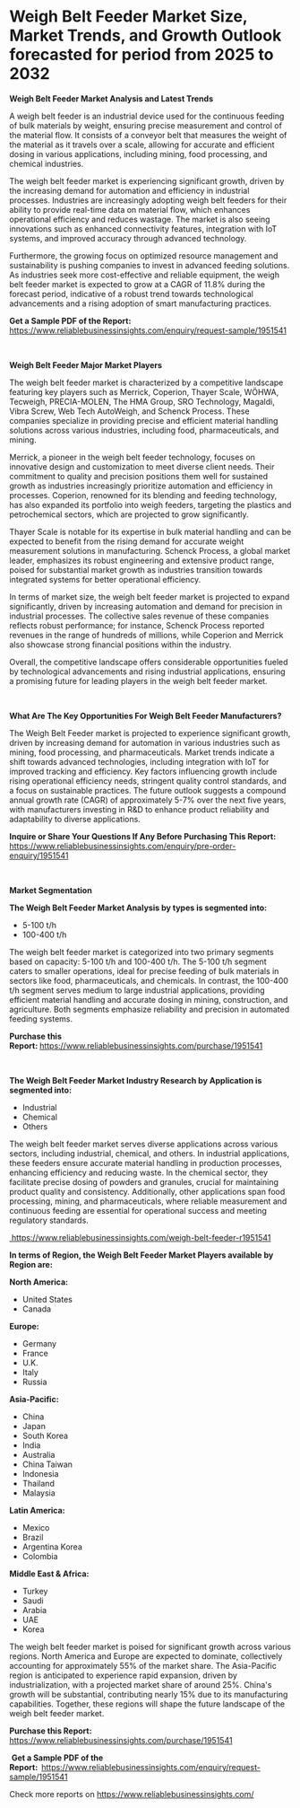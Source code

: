 <p><h1>Weigh Belt Feeder Market Size, Market Trends, and Growth Outlook forecasted for period from 2025 to 2032</h1></p><p><strong>Weigh Belt Feeder Market Analysis and Latest Trends</strong></p>
<p><p>A weigh belt feeder is an industrial device used for the continuous feeding of bulk materials by weight, ensuring precise measurement and control of the material flow. It consists of a conveyor belt that measures the weight of the material as it travels over a scale, allowing for accurate and efficient dosing in various applications, including mining, food processing, and chemical industries.</p><p>The weigh belt feeder market is experiencing significant growth, driven by the increasing demand for automation and efficiency in industrial processes. Industries are increasingly adopting weigh belt feeders for their ability to provide real-time data on material flow, which enhances operational efficiency and reduces wastage. The market is also seeing innovations such as enhanced connectivity features, integration with IoT systems, and improved accuracy through advanced technology.</p><p>Furthermore, the growing focus on optimized resource management and sustainability is pushing companies to invest in advanced feeding solutions. As industries seek more cost-effective and reliable equipment, the weigh belt feeder market is expected to grow at a CAGR of 11.8% during the forecast period, indicative of a robust trend towards technological advancements and a rising adoption of smart manufacturing practices.</p></p>
<p><strong>Get a Sample PDF of the Report:&nbsp;</strong> <a href="https://www.reliablebusinessinsights.com/enquiry/request-sample/1951541?utm_campaign=3325&utm_medium=2&utm_source=Github&utm_content=ia&utm_term=10042025&utm_id=weigh-belt-feeder">https://www.reliablebusinessinsights.com/enquiry/request-sample/1951541</a></p>
<p>&nbsp;</p>
<p><strong>Weigh Belt Feeder Major Market Players</strong></p>
<p><p>The weigh belt feeder market is characterized by a competitive landscape featuring key players such as Merrick, Coperion, Thayer Scale, WÖHWA, Tecweigh, PRECIA-MOLEN, The HMA Group, SRO Technology, Magaldi, Vibra Screw, Web Tech AutoWeigh, and Schenck Process. These companies specialize in providing precise and efficient material handling solutions across various industries, including food, pharmaceuticals, and mining.</p><p>Merrick, a pioneer in the weigh belt feeder technology, focuses on innovative design and customization to meet diverse client needs. Their commitment to quality and precision positions them well for sustained growth as industries increasingly prioritize automation and efficiency in processes. Coperion, renowned for its blending and feeding technology, has also expanded its portfolio into weigh feeders, targeting the plastics and petrochemical sectors, which are projected to grow significantly.</p><p>Thayer Scale is notable for its expertise in bulk material handling and can be expected to benefit from the rising demand for accurate weight measurement solutions in manufacturing. Schenck Process, a global market leader, emphasizes its robust engineering and extensive product range, poised for substantial market growth as industries transition towards integrated systems for better operational efficiency.</p><p>In terms of market size, the weigh belt feeder market is projected to expand significantly, driven by increasing automation and demand for precision in industrial processes. The collective sales revenue of these companies reflects robust performance; for instance, Schenck Process reported revenues in the range of hundreds of millions, while Coperion and Merrick also showcase strong financial positions within the industry.</p><p>Overall, the competitive landscape offers considerable opportunities fueled by technological advancements and rising industrial applications, ensuring a promising future for leading players in the weigh belt feeder market.</p></p>
<p>&nbsp;</p>
<p><strong>What Are The Key Opportunities For Weigh Belt Feeder Manufacturers?</strong></p>
<p><p>The Weigh Belt Feeder market is projected to experience significant growth, driven by increasing demand for automation in various industries such as mining, food processing, and pharmaceuticals. Market trends indicate a shift towards advanced technologies, including integration with IoT for improved tracking and efficiency. Key factors influencing growth include rising operational efficiency needs, stringent quality control standards, and a focus on sustainable practices. The future outlook suggests a compound annual growth rate (CAGR) of approximately 5-7% over the next five years, with manufacturers investing in R&D to enhance product reliability and adaptability to diverse applications.</p></p>
<p><strong>Inquire or Share Your Questions If Any Before Purchasing This Report:</strong> <a href="https://www.reliablebusinessinsights.com/enquiry/pre-order-enquiry/1951541?utm_campaign=3325&utm_medium=2&utm_source=Github&utm_content=ia&utm_term=10042025&utm_id=weigh-belt-feeder">https://www.reliablebusinessinsights.com/enquiry/pre-order-enquiry/1951541</a></p>
<p>&nbsp;</p>
<p><strong>Market Segmentation</strong></p>
<p><strong>The Weigh Belt Feeder Market Analysis by types is segmented into:</strong></p>
<p><ul><li>5-100 t/h</li><li>100-400 t/h</li></ul></p>
<p><p>The weigh belt feeder market is categorized into two primary segments based on capacity: 5-100 t/h and 100-400 t/h. The 5-100 t/h segment caters to smaller operations, ideal for precise feeding of bulk materials in sectors like food, pharmaceuticals, and chemicals. In contrast, the 100-400 t/h segment serves medium to large industrial applications, providing efficient material handling and accurate dosing in mining, construction, and agriculture. Both segments emphasize reliability and precision in automated feeding systems.</p></p>
<p><strong>Purchase this Report:&nbsp;</strong><a href="https://www.reliablebusinessinsights.com/purchase/1951541?utm_campaign=3325&utm_medium=2&utm_source=Github&utm_content=ia&utm_term=10042025&utm_id=weigh-belt-feeder">https://www.reliablebusinessinsights.com/purchase/1951541</a></p>
<p>&nbsp;</p>
<p><strong>The Weigh Belt Feeder Market Industry Research by Application is segmented into:</strong></p>
<p><ul><li>Industrial</li><li>Chemical</li><li>Others</li></ul></p>
<p><p>The weigh belt feeder market serves diverse applications across various sectors, including industrial, chemical, and others. In industrial applications, these feeders ensure accurate material handling in production processes, enhancing efficiency and reducing waste. In the chemical sector, they facilitate precise dosing of powders and granules, crucial for maintaining product quality and consistency. Additionally, other applications span food processing, mining, and pharmaceuticals, where reliable measurement and continuous feeding are essential for operational success and meeting regulatory standards.</p></p>
<p><a href="https://www.reliablebusinessinsights.com/weigh-belt-feeder-r1951541?utm_campaign=3325&utm_medium=2&utm_source=Github&utm_content=ia&utm_term=10042025&utm_id=weigh-belt-feeder">&nbsp;https://www.reliablebusinessinsights.com/weigh-belt-feeder-r1951541</a></p>
<p><strong>In terms of Region, the Weigh Belt Feeder Market Players available by Region are:</strong></p>
<p>
    <p> <strong> North America: </strong>
        <ul>
            <li>United States</li>
            <li>Canada</li>
        </ul>
        </p> 
    <p> <strong> Europe: </strong>
        <ul>
            <li>Germany</li>
            <li>France</li>
            <li>U.K.</li>
            <li>Italy</li>
            <li>Russia</li>
        </ul>
        </p> 
    <p> <strong> Asia-Pacific: </strong>
        <ul>
            <li>China</li>
            <li>Japan</li>
            <li>South Korea</li>
            <li>India</li>
            <li>Australia</li>
            <li>China Taiwan</li>
            <li>Indonesia</li>
            <li>Thailand</li>
            <li>Malaysia</li>
        </ul>
        </p> 
    <p> <strong> Latin America: </strong>
        <ul>
            <li>Mexico</li>
            <li>Brazil</li>
            <li>Argentina Korea</li>
            <li>Colombia</li>
        </ul>
        </p> 
    <p> <strong> Middle East & Africa: </strong>
        <ul>
            <li>Turkey</li>
            <li>Saudi</li>
            <li>Arabia</li>
            <li>UAE</li>
            <li>Korea</li>
        </ul>
    </p>
    </p>
<p><p>The weigh belt feeder market is poised for significant growth across various regions. North America and Europe are expected to dominate, collectively accounting for approximately 55% of the market share. The Asia-Pacific region is anticipated to experience rapid expansion, driven by industrialization, with a projected market share of around 25%. China's growth will be substantial, contributing nearly 15% due to its manufacturing capabilities. Together, these regions will shape the future landscape of the weigh belt feeder market.</p></p>
<p><strong>Purchase this Report: </strong><a href="https://www.reliablebusinessinsights.com/purchase/1951541?utm_campaign=3325&utm_medium=2&utm_source=Github&utm_content=ia&utm_term=10042025&utm_id=weigh-belt-feeder">https://www.reliablebusinessinsights.com/purchase/1951541</a></p>
<p>&nbsp;<strong>Get a Sample PDF of the Report:&nbsp;&nbsp;</strong><a href="https://www.reliablebusinessinsights.com/enquiry/request-sample/1951541?utm_campaign=3325&utm_medium=2&utm_source=Github&utm_content=ia&utm_term=10042025&utm_id=weigh-belt-feeder">https://www.reliablebusinessinsights.com/enquiry/request-sample/1951541</a></p>
<p><strong></strong></p>
<p>Check more reports on <a href="https://www.reliablebusinessinsights.com/?utm_campaign=3325&utm_medium=2&utm_source=Github&utm_content=ia&utm_term=10042025&utm_id=weigh-belt-feeder">https://www.reliablebusinessinsights.com/</a></p>